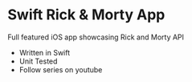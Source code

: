 # Swift Rick & Morty App

Full featured iOS app showcasing Rick and Morty API

- Written in Swift
- Unit Tested
- Follow series on youtube
